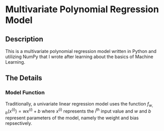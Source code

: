 # Multivariate Polynomial Regression Model

## Description

This is a multivariate polynomial regression model written in Python and utilizing NumPy that I wrote after learning about the basics of Machine Learning.

## The Details

### Model Function

Traditionally, a univariate linear regression model uses the function $f_{w,b}(x^{(i)}) = wx^{(i)} + b$ where $x^{(i)}$ represents the $i^{\text{th}}$ input value and $w$ and $b$ represent parameters of the model, namely the weight and bias repsectively.
